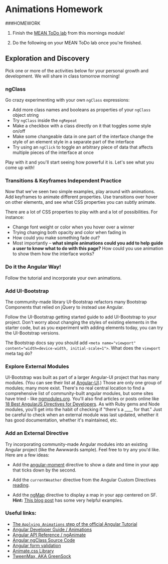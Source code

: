 # Animations Homework

###HOMEWORK

1) Finish the [MEAN ToDo lab](https://github.com/sf-wdi-26/mean_todo) from this mornings module! 

2) Do the following on your MEAN ToDo lab once you're finished.


## Exploration and Discovery
Pick one or more of the activities below for your personal growth and development. We will share in class tomorrow morning!

### ngClass

Go crazy experimenting with your own `ngClass` expressions:

- Add more class names and booleans as properties of your `ngClass` object string
- Try `ngClass` inside the `ngRepeat`
- Make a checkbox with a class directly on it that toggles some style on/off
- Make some changeable data in one part of the interface change the style of an element style in a separate part of the interface
- Try using an `ngClick` to toggle an arbitrary piece of data that affects multiple pieces of the interface at once

Play with it and you'll start seeing how powerful it is. Let's see what you come up with!

### Transitions & Keyframes Independent Practice 

Now that we've seen two simple examples, play around with animations. Add keyframes to animate different properties. Use transitions over hover on other elements, and see what CSS properties you can subtly animate.

There are a lot of CSS properties to play with and a lot of possibilities.  For instance:

- Change font weight or color when you hover over a winner
- Trying changing both opacity and color when fading in
- How could you make something fade _out_?
- Most importantly – **what simple animations could you add to help guide a user to know what to do with this page?** How could you use animation to show them how the interface works?

### Do it the Angular Way!

Follow the tutorial and incorporate your own animations.

### Add UI-Bootstrap

The community-made library UI-Bootstrap refactors many Bootstrap Components that relied on jQuery to instead use Angular.  

Follow the UI-Bootstrap getting started guide to add UI-Bootstrap to your project. Don't worry about changing the styles of existing elements in the starter code, but as you experiment with adding elements today, you can try the UI-Bootstrap versions.

The Bootstrap docs say you should add `<meta name="viewport" content="width=device-width, initial-scale=1">`.  What does the `viewport` meta tag do? 

### Explore External Modules

UI-Bootstrap was built as part of a larger Angular-UI project that has many modules. (You can see their list at <a href="https://angular-ui.github.io/">Angular-UI</a>.) Those are only one group of modules; many more exist. There's no real central location to find a comprehensive list of community-built angular modules, but some sites have tried - like <a href="http://ngmodules.org/" target="_blank">ngmodules.org</a>. You'll also find articles or posts online like <a href="https://codegeekz.com/18-best-angularjs-directives-for-developers/" target="_blank">18 Best AngularJS Directives for Developers</a>. As with Ruby gems and Node modules, you'll get into the habit of checking if "there's a ____ for that." Just be careful to check when an external module was last updated, whether it has good documentation, whether it's maintained, etc.

### Add an External Directive

Try incorporating community-made Angular modules into an existing Angular project (like the Awwwards sample).  Feel free to try any you'd like.  Here are a few ideas:

  * Add the <a href="https://github.com/urish/angular-moment" target="_blank">angular-moment</a> directive to show a date and time in your app that ticks down by the second.

  * Add the `currentWeather` directive from the Angular Custom Directives <a href="https://github.com/sf-wdi-26/intro-angular-lab/blob/solution/custom-directives.md" target="_blank">reading</a>.

  * Add the <a href="https://github.com/allenhwkim/angularjs-google-maps" target="_blank">ngMap</a> directive to display a map in your app centered on SF. **Hint:** <a href="http://allenhwkim.tumblr.com/post/70986888283/google-map-as-the-simplest-way" target="_blank">This blog post</a> has some very helpful examples.


### Useful links:

- [The `Applying Animations` step of the official Angular Tutorial](https://docs.angularjs.org/tutorial/step_12)
- [Angular Developer Guide / Animations](https://docs.angularjs.org/guide/animations)
- [Angular API Reference / ngAnimate](https://docs.angularjs.org/api/ngAnimate)
- [Angular ngClass Source Code](https://github.com/angular/angular.js/blob/master/src/ng/directive/ngClass.js)
- [Angular form validation](https://docs.angularjs.org/guide/forms)
- [Animate.css Library](https://daneden.github.io/animate.css/)
- [TweenMax, AKA GreenSock](http://greensock.com/)
